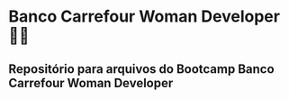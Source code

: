 # Banco Carrefour Woman Developer 	:woman_technologist:
## Repositório para arquivos do Bootcamp Banco Carrefour Woman Developer


